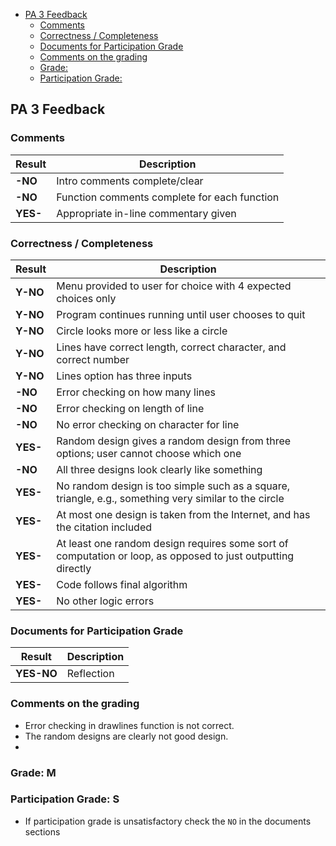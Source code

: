 - [PA 3 Feedback](#pa-3-feedback)
  - [Comments](#comments)
  - [Correctness / Completeness](#correctness--completeness)
  - [Documents for Participation Grade](#documents-for-participation-grade)
  - [Comments on the grading](#comments-on-the-grading)
  - [Grade:](#grade)
  - [Participation Grade:](#participation-grade)

## PA 3 Feedback

### Comments
| Result     | Description                                  |
|------------|----------------------------------------------|
| **-NO** | Intro comments complete/clear                |
| **-NO** | Function comments complete for each function |
| **YES-** | Appropriate in-line commentary given         |

### Correctness / Completeness
| Result    | Description                                                                                         |
|-----------|-----------------------------------------------------------------------------------------------------|
| **Y-NO**| Menu provided to user for choice with 4 expected choices only                                      |
| **Y-NO**| Program continues running until user chooses to quit                                                |
| **Y-NO**| Circle looks more or less like a circle                                                             |
| **Y-NO**| Lines have correct length, correct character, and correct number                                    |
| **Y-NO**| Lines option has three inputs                                                                       |
| **-NO**| Error checking on how many lines                                                                    |
| **-NO**| Error checking on length of line                                                                    |
| **-NO**| No error checking on character for line                                                             |
| **YES-**| Random design gives a random design from three options; user cannot choose which one                |
| **-NO**| All three designs look clearly like something                                                       |
| **YES-**| No random design is too simple such as a square, triangle, e.g., something very similar to the circle |
| **YES-**| At most one design is taken from the Internet, and has the citation included                        |
| **YES-**| At least one random design requires some sort of computation or loop, as opposed to just outputting directly |
| **YES-**| Code follows final algorithm                                                                        |
| **YES-**| No other logic errors                                                                               |

### Documents for Participation Grade
| Result      | Description                                                   |
|-------------|---------------------------------------------------------------|
| **YES-NO**  | Reflection                                                    |


### Comments on the grading
- Error checking in drawlines function is not correct. 
- The random designs are clearly not good design. 
- 

### Grade: M

### Participation Grade: S
 - If participation grade is unsatisfactory check the `NO` in the documents sections
